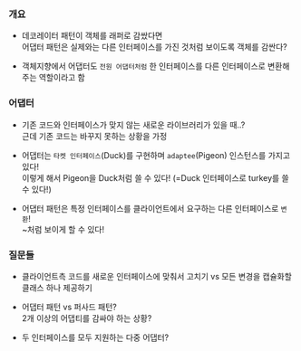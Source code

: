 ### 개요
- 데코레이터 패턴이 객체를 래퍼로 감쌌다면  
  어댑터 패턴은 실제와는 다른 인터페이스를 가진 것처럼 보이도록 객체를 감싼다?

- 객체지향에서 어댑터도 `전원 어댑터처럼` 한 인터페이스를 다른 인터페이스로 변환해주는 역할이라고 함

### 어댑터
- 기존 코드와 인터페이스가 맞지 않는 새로운 라이브러리가 있을 때..?  
  근데 기존 코드는 바꾸지 못하는 상황을 가정

- 어댑터는 `타켓 인터페이스`(Duck)를 구현하며 `adaptee`(Pigeon) 인스턴스를 가지고 있다!  
  이렇게 해서 Pigeon을 Duck처럼 쓸 수 있다! (=Duck 인터페이스로 turkey를 쓸 수 있다!)

- 어댑터 패턴은 특정 인터페이스를 클라이언트에서 요구하는 다른 인터페이스로 `변환`!  
  ~처럼 보이게 할 수 있다!


### 질문들
- 클라이언트측 코드를 새로운 인터페이스에 맞춰서 고치기 vs 모든 변경을 캡슐화할 클래스 하나 제공하기

- 어댑터 패턴 vs 퍼사드 패턴?  
  2개 이상의 어댑티를 감싸야 하는 상황?

- 두 인터페이스를 모두 지원하는 다중 어댑터?